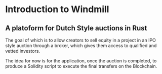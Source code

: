 # Introduction to Windmill
## A platoform for Dutch Style auctions in Rust

The goal of which is to allow creators to sell equity in a project in an IPO style auction through a broker, which gives them access to qualified and vetted investors.

The idea for now is for the application, once the auction is completed, to produce a Solidity script to execute the final transfers on the Blockchain. 
